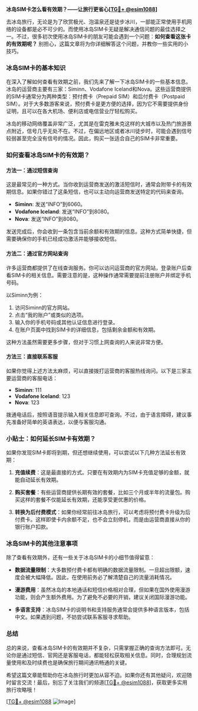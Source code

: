 **冰岛SIM卡怎么看有效期？——让旅行更省心[[TG💪+ @esim1088](https://t.me/s/esim1088)]**

去冰岛旅行，无论是为了欣赏极光、泡温泉还是徒步冰川，一部能正常使用手机网络的设备都是必不可少的。而使用冰岛SIM卡无疑是解决通信问题的最佳选择之一。不过，很多初次使用冰岛SIM卡的朋友可能会遇到一个问题：**如何查看这张卡的有效期呢？** 别担心，这篇文章将为你详细解答这个问题，并教你一些实用的小技巧。

### 冰岛SIM卡的基本知识

在深入了解如何查看有效期之前，我们先来了解一下冰岛SIM卡的一些基本信息。冰岛的运营商主要有三家：Siminn、Vodafone Iceland和Nova。这些运营商提供的SIM卡通常分为两种类型：预付费卡（Prepaid SIM）和后付费卡（Postpaid SIM）。对于大多数游客来说，预付费卡是更方便的选择，因为它不需要提供身份证明，且可以在各大机场、便利店或电信营业厅轻松购买。

冰岛的移动网络覆盖非常广泛，尤其是在雷克雅未克这样的大城市以及热门旅游景点附近，信号几乎无处不在。不过，在偏远地区或者冰川徒步时，可能会遇到信号较弱甚至完全没有信号的情况。因此，购买一张适合自己的SIM卡非常重要。

### 如何查看冰岛SIM卡的有效期？

#### 方法一：通过短信查询
这是最常见的一种方式。当你收到运营商发送的激活短信时，通常会附带卡的有效期信息。如果你错过了这条短信，也可以主动向运营商发送特定的代码来查询。

- **Siminn**: 发送“INFO”到6060。
- **Vodafone Iceland**: 发送“INFO”到8080。
- **Nova**: 发送“INFO”到8080。

发送完成后，你会收到一条包含当前余额和有效期的信息。这种方式简单快捷，但需要确保你的手机已经成功激活并能够接收短信。

#### 方法二：通过官方网站查询
许多运营商都提供了在线查询服务。你可以访问运营商的官方网站，登录账户后查看SIM卡的相关信息。需要注意的是，这种操作通常需要提前注册账户并绑定手机号码。

以Siminn为例：
1. 访问Siminn的官方网站。
2. 点击“我的账户”或类似的选项。
3. 输入你的手机号码或其他认证信息进行登录。
4. 在账户页面中找到SIM卡的详细信息，包括剩余金额和有效期。

这种方法虽然需要更多步骤，但对于习惯上网查询的人来说非常方便。

#### 方法三：直接联系客服
如果你觉得上述方法太麻烦，可以直接拨打运营商的客服热线询问。以下是三家主要运营商的客服电话：

- **Siminn**: 111
- **Vodafone Iceland**: 123
- **Nova**: 123

拨通电话后，按照语音提示输入相关信息即可查询。不过，由于语言障碍，建议事先准备好简单的英语表达，以便与客服沟通。

### 小贴士：如何延长SIM卡有效期？

如果你发现SIM卡即将到期，但还想继续使用，可以尝试以下几种方法延长有效期：

1. **充值续费**：这是最直接的方式。只要在有效期内为SIM卡充值足够的金额，就能自动延长有效期。
   
2. **购买套餐**：有些运营商提供长期有效的套餐，比如三个月或半年的流量包。购买这样的套餐不仅能延长有效期，还能享受更优惠的价格。

3. **转换为后付费模式**：如果你经常前往冰岛旅行，可以考虑将预付费卡升级为后付费卡。这样即使卡内余额不足，也不会立刻停机，而是由运营商直接从你的银行账户扣款。

### 冰岛SIM卡的其他注意事项

除了查看有效期外，还有一些关于冰岛SIM卡的小细节值得留意：

- **数据流量限制**：大多数预付费卡都有明确的数据流量限制。一旦超出限额，速度会被大幅降低。因此，在使用前务必了解清楚自己的流量消耗情况。
  
- **漫游费用**：虽然冰岛的本地通话和短信价格相对合理，但如果在国外使用漫游功能，则会产生额外费用。为了避免不必要的开销，建议关闭国际漫游功能。

- **多语言支持**：冰岛SIM卡的说明书和支持服务通常会提供多种语言版本，包括中文。如果遇到问题，不妨尝试联系客服寻求帮助。

### 总结

总的来说，查看冰岛SIM卡的有效期并不复杂，只需掌握正确的查询方法即可。无论你是通过短信、官网还是客服电话，都能轻松获取相关信息。同时，合理规划流量使用和及时续费也是确保旅行期间通讯畅通的关键。

希望这篇文章能帮助你在冰岛旅行时更加从容不迫。如果你还有其他疑问，欢迎随时留言交流！最后，别忘了关注我们的频道[[TG💪+ @esim1088](https://t.me/s/esim1088)]，获取更多实用旅行攻略哦！

[[TG💪+ @esim1088](https://t.me/s/esim1088) ![Image](https://i.postimg.cc/4NQfJmqS/Snipaste-2025-05-13-00-14-12.png)]